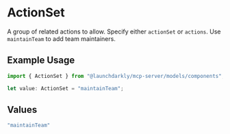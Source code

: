 # ActionSet

A group of related actions to allow. Specify either <code>actionSet</code> or <code>actions</code>. Use <code>maintainTeam</code> to add team maintainers.

## Example Usage

```typescript
import { ActionSet } from "@launchdarkly/mcp-server/models/components";

let value: ActionSet = "maintainTeam";
```

## Values

```typescript
"maintainTeam"
```